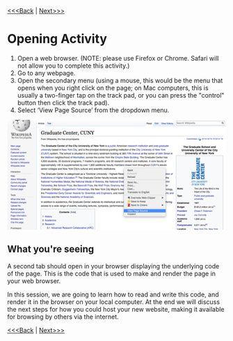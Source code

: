 [<<<Back](introduction.md) | [Next>>>](basic.md)

# Opening Activity

1. Open a web browser. (NOTE: please use Firefox or Chrome. Safari will not allow you to complete this activity.)
2. Go to any webpage.
3. Open the secondary menu (using a mouse, this would be the menu that opens when you right click on the page; on Mac computers, this is usually a two-finger tap on the track pad, or you can press the "control" button then click the track pad).
4. Select ‘View Page Source’ from the dropdown menu. 

![Image showing dropdown menu that appears when right clicking on a website in Chrome or Firefox](../images/page_source.jpeg)

## What you're seeing

A second tab should open in your browser displaying the underlying code of the page. This is the code that is used to make and render the page in your web browser. 

In this session, we are going to learn how to read and write this code, and render it in the browser on your local computer. At the end we will discuss the next steps for how you could host your new website, making it available for browsing by others via the internet.

[<<<Back](introduction.md) | [Next>>>](basic.md)
